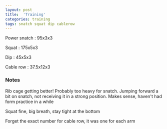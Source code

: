 ```yaml
---
layout: post
title:  'Training'
categories: training
tags: snatch squat dip cablerow
---
```


Power snatch :   95x3x3

Squat   :   175x5x3

Dip  :   45x5x3

Cable row :   37.5x12x3

### Notes

Rib cage getting better! Probably too heavy for snatch. Jumping forward a bit on snatch, not receiving it in a strong position. Makes sense, haven't had form practice in a while

Squat fine, big breath, stay tight at the bottom

Forget the exact number for cable row, it was one for each arm
